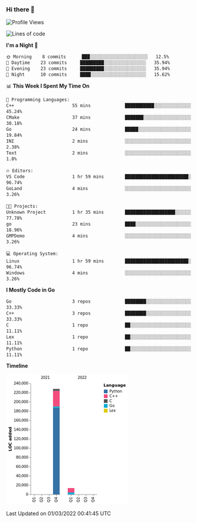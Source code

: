 ### Hi there 👋

<!--START_SECTION:waka-->
![Profile Views](http://img.shields.io/badge/Profile%20Views-0-blue)

![Lines of code](https://img.shields.io/badge/From%20Hello%20World%20I%27ve%20Written-241%20Thousand%20lines%20of%20code-blue)

**I'm a Night 🦉** 

```text
🌞 Morning    8 commits      ███░░░░░░░░░░░░░░░░░░░░░░   12.5% 
🌆 Daytime    23 commits     █████████░░░░░░░░░░░░░░░░   35.94% 
🌃 Evening    23 commits     █████████░░░░░░░░░░░░░░░░   35.94% 
🌙 Night      10 commits     ████░░░░░░░░░░░░░░░░░░░░░   15.62%

```


📊 **This Week I Spent My Time On** 

```text
💬 Programming Languages: 
C++                      55 mins             ███████████░░░░░░░░░░░░░░   45.24% 
CMake                    37 mins             ███████░░░░░░░░░░░░░░░░░░   30.18% 
Go                       24 mins             █████░░░░░░░░░░░░░░░░░░░░   19.84% 
INI                      2 mins              ░░░░░░░░░░░░░░░░░░░░░░░░░   2.38% 
Text                     2 mins              ░░░░░░░░░░░░░░░░░░░░░░░░░   1.8%

🔥 Editors: 
VS Code                  1 hr 59 mins        ████████████████████████░   96.74% 
GoLand                   4 mins              ░░░░░░░░░░░░░░░░░░░░░░░░░   3.26%

🐱‍💻 Projects: 
Unknown Project          1 hr 35 mins        ███████████████████░░░░░░   77.78% 
go                       23 mins             ████░░░░░░░░░░░░░░░░░░░░░   18.96% 
GMPDemo                  4 mins              ░░░░░░░░░░░░░░░░░░░░░░░░░   3.26%

💻 Operating System: 
Linux                    1 hr 59 mins        ████████████████████████░   96.74% 
Windows                  4 mins              ░░░░░░░░░░░░░░░░░░░░░░░░░   3.26%

```

**I Mostly Code in Go** 

```text
Go                       3 repos             ████████░░░░░░░░░░░░░░░░░   33.33% 
C++                      3 repos             ████████░░░░░░░░░░░░░░░░░   33.33% 
C                        1 repo              ██░░░░░░░░░░░░░░░░░░░░░░░   11.11% 
Lex                      1 repo              ██░░░░░░░░░░░░░░░░░░░░░░░   11.11% 
Python                   1 repo              ██░░░░░░░░░░░░░░░░░░░░░░░   11.11%

```


**Timeline**

![Chart not found](https://raw.githubusercontent.com/h3n4l/h3n4l/main/charts/bar_graph.png) 


 Last Updated on 01/03/2022 00:41:45 UTC
<!--END_SECTION:waka-->


